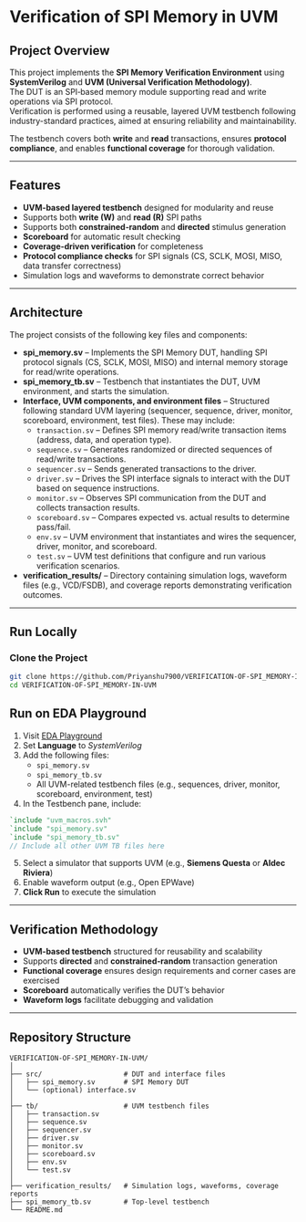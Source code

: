 # **Verification of SPI Memory in UVM**

## **Project Overview**

This project implements the **SPI Memory Verification Environment** using **SystemVerilog** and **UVM (Universal Verification Methodology)**.  
The DUT is an SPI‑based memory module supporting read and write operations via SPI protocol.  
Verification is performed using a reusable, layered UVM testbench following industry-standard practices, aimed at ensuring reliability and maintainability.

The testbench covers both **write** and **read** transactions, ensures **protocol compliance**, and enables **functional coverage** for thorough validation.

---

## **Features**

- **UVM‑based layered testbench** designed for modularity and reuse  
- Supports both **write (W)** and **read (R)** SPI paths  
- Supports both **constrained‑random** and **directed** stimulus generation  
- **Scoreboard** for automatic result checking  
- **Coverage‑driven verification** for completeness  
- **Protocol compliance checks** for SPI signals (CS, SCLK, MOSI, MISO, data transfer correctness)  
- Simulation logs and waveforms to demonstrate correct behavior  

---

## **Architecture**

The project consists of the following key files and components:

- **spi_memory.sv** – Implements the SPI Memory DUT, handling SPI protocol signals (CS, SCLK, MOSI, MISO) and internal memory storage for read/write operations.  
- **spi_memory_tb.sv** – Testbench that instantiates the DUT, UVM environment, and starts the simulation.  
- **Interface, UVM components, and environment files** – Structured following standard UVM layering (sequencer, sequence, driver, monitor, scoreboard, environment, test files). These may include:
  - `transaction.sv` – Defines SPI memory read/write transaction items (address, data, and operation type).
  - `sequence.sv` – Generates randomized or directed sequences of read/write transactions.
  - `sequencer.sv` – Sends generated transactions to the driver.
  - `driver.sv` – Drives the SPI interface signals to interact with the DUT based on sequence instructions.
  - `monitor.sv` – Observes SPI communication from the DUT and collects transaction results.
  - `scoreboard.sv` – Compares expected vs. actual results to determine pass/fail.
  - `env.sv` – UVM environment that instantiates and wires the sequencer, driver, monitor, and scoreboard.
  - `test.sv` – UVM test definitions that configure and run various verification scenarios.
- **verification_results/** – Directory containing simulation logs, waveform files (e.g., VCD/FSDB), and coverage reports demonstrating verification outcomes.

---

## **Run Locally**

### **Clone the Project**
```bash
git clone https://github.com/Priyanshu7900/VERIFICATION-OF-SPI_MEMORY-IN-UVM.git
cd VERIFICATION-OF-SPI_MEMORY-IN-UVM
```

## **Run on EDA Playground**

1. Visit [EDA Playground](https://www.edaplayground.com/)  
2. Set **Language** to *SystemVerilog*  
3. Add the following files:
   - `spi_memory.sv`
   - `spi_memory_tb.sv`
   - All UVM-related testbench files (e.g., sequences, driver, monitor, scoreboard, environment, test)
4. In the Testbench pane, include:
```verilog
`include "uvm_macros.svh"
`include "spi_memory.sv"
`include "spi_memory_tb.sv"
// Include all other UVM TB files here
```
5. Select a simulator that supports UVM (e.g., **Siemens Questa** or **Aldec Riviera**)  
6. Enable waveform output (e.g., Open EPWave)  
7. **Click Run** to execute the simulation  

---

## **Verification Methodology**

- **UVM‑based testbench** structured for reusability and scalability  
- Supports **directed** and **constrained‑random** transaction generation  
- **Functional coverage** ensures design requirements and corner cases are exercised  
- **Scoreboard** automatically verifies the DUT’s behavior  
- **Waveform logs** facilitate debugging and validation  

---

## **Repository Structure**

```
VERIFICATION-OF-SPI_MEMORY-IN-UVM/
│
├── src/                    # DUT and interface files
│   ├── spi_memory.sv       # SPI Memory DUT
│   └── (optional) interface.sv
│
├── tb/                     # UVM testbench files
│   ├── transaction.sv
│   ├── sequence.sv
│   ├── sequencer.sv
│   ├── driver.sv
│   ├── monitor.sv
│   ├── scoreboard.sv
│   ├── env.sv
│   └── test.sv
│
├── verification_results/   # Simulation logs, waveforms, coverage reports
├── spi_memory_tb.sv        # Top-level testbench
└── README.md
```
